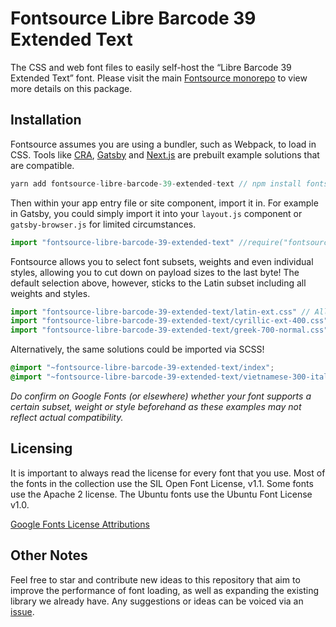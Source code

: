 # Fontsource Libre Barcode 39 Extended Text

The CSS and web font files to easily self-host the “Libre Barcode 39 Extended Text” font. Please visit the main [Fontsource monorepo](https://github.com/DecliningLotus/fontsource) to view more details on this package.

## Installation

Fontsource assumes you are using a bundler, such as Webpack, to load in CSS. Tools like [CRA](https://create-react-app.dev/), [Gatsby](https://www.gatsbyjs.org/) and [Next.js](https://nextjs.org/) are prebuilt example solutions that are compatible.

```javascript
yarn add fontsource-libre-barcode-39-extended-text // npm install fontsource-libre-barcode-39-extended-text
```

Then within your app entry file or site component, import it in. For example in Gatsby, you could simply import it into your `layout.js` component or `gatsby-browser.js` for limited circumstances.

```javascript
import "fontsource-libre-barcode-39-extended-text" //require("fontsource-libre-barcode-39-extended-text")
```

Fontsource allows you to select font subsets, weights and even individual styles, allowing you to cut down on payload sizes to the last byte! The default selection above, however, sticks to the Latin subset including all weights and styles.

```javascript
import "fontsource-libre-barcode-39-extended-text/latin-ext.css" // All weights and styles included.
import "fontsource-libre-barcode-39-extended-text/cyrillic-ext-400.css" // All styles included.
import "fontsource-libre-barcode-39-extended-text/greek-700-normal.css" // Select either normal or italic.
```

Alternatively, the same solutions could be imported via SCSS!

```scss
@import "~fontsource-libre-barcode-39-extended-text/index";
@import "~fontsource-libre-barcode-39-extended-text/vietnamese-300-italic";
```

_Do confirm on Google Fonts (or elsewhere) whether your font supports a certain subset, weight or style beforehand as these examples may not reflect actual compatibility._

## Licensing

It is important to always read the license for every font that you use.
Most of the fonts in the collection use the SIL Open Font License, v1.1. Some fonts use the Apache 2 license. The Ubuntu fonts use the Ubuntu Font License v1.0.

[Google Fonts License Attributions](https://fonts.google.com/attribution)

## Other Notes

Feel free to star and contribute new ideas to this repository that aim to improve the performance of font loading, as well as expanding the existing library we already have. Any suggestions or ideas can be voiced via an [issue](https://github.com/DecliningLotus/fontsource/issues).

